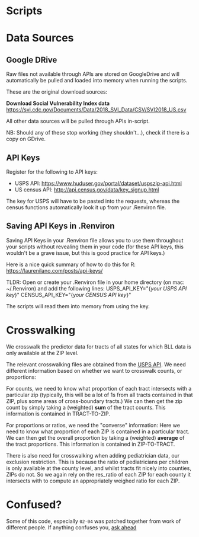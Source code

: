 # Scripts

# Data Sources
## Google DRive
Raw files not available through APIs are stored on GoogleDrive and will automatically be pulled and loaded into memory when running the scripts.

These are the original download sources:

**Download Social Vulnerability Index data**
https://svi.cdc.gov/Documents/Data/2018_SVI_Data/CSV/SVI2018_US.csv

All other data sources will be pulled through APIs in-script. 

NB: Should any of these stop working (they shouldn't...), check if there is a copy on GDrive.

## API Keys
Register for the following to API keys:

- USPS API: https://www.huduser.gov/portal/dataset/uspszip-api.html
- US census API: http://api.census.gov/data/key_signup.html

The key for USPS will have to be pasted into the requests, whereas the census functions automatically look it up from your .Renviron file.


## Saving API Keys in .Renviron
Saving API Keys in your .Renviron file allows you to use them throughout your scripts without revealing them in your code (for these API keys, this wouldn't be a grave issue, but this is good practice for API keys.)

Here is a nice quick summary of how to do this for R: https://laurenilano.com/posts/api-keys/

TLDR: 
Open or create your .Renviron file in your home directory (on mac: ~/.Renviron) and add the following lines:
USPS_API_KEY="{*your USPS API key*}"
CENSUS_API_KEY="{*your CENSUS API key*}"

The scripts will read them into memory from using the key.

# Crosswalking
We crosswalk the predictor data for tracts of all states for which BLL data is only available at the ZIP level.

The relevant crosswalking files are obtained from the [USPS API](https://www.huduser.gov/portal/dataset/uspszip-api.html).
We need different information based on whether we want to crosswalk counts, or proportions:

For counts, we need to know what proportion of each tract intersects with a particular zip (typically, this will be a lot of 1s from all tracts contained in that ZIP, plus some areas of cross-boundary tracts.) We can then get the zip count by simply taking a (weighted) **sum** of the tract counts. This information is contained in TRACT-TO-ZIP.

For proportions or ratios, we need the "converse" information: Here we need to know what proportion of each ZIP is contained in a particular tract. We can then get the overall proportion by taking a (weighted) **average** of the tract proportions. This information is contained in ZIP-TO-TRACT.

There is also need for crosswalking when adding pediatrician data, our exclusion restriction. This is because the ratio of pediatricians per children is only available at the county level, and whilst tracts fit nicely into counties, ZIPs do not. So we again rely on the res_ratio of each ZIP for each county it intersects with to compute an appropriately weighed ratio for each ZIP.

# Confused?
Some of this code, especially `02-04` was patched together from work of different people. If anything confuses you, [ask ahead](mailto:lasse.vonderheydt@economics.ox.ac.uk)